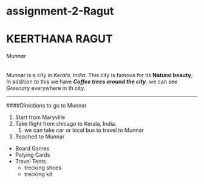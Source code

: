 # assignment-2-Ragut
# KEERTHANA RAGUT
###### Munnar

Munnar is a city in *Kerala, India*. This city is famous for its **Natural beauty**, In addition to this we have ***Coffee trees around the city***. we can see *Greenary* everywhere in th city. 

---
####Directions to go to Munnar
1. Start from Maryville 
2. Take flight from chicago to Kerala, India. 
    1. we can take car or local bus to travel to Munnar
3. Reached to Munnar

* Board Games
* Palying Cards
* Travel Tents
     * trecking shoes
     * trecking kit



